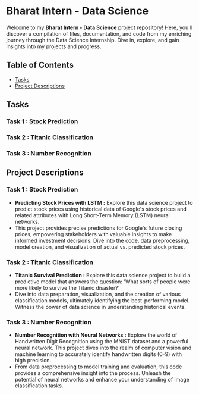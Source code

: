 # Bharat Intern - Data Science

Welcome to my **Bharat Intern - Data Science** project repository! Here, you'll discover a compilation of files, documentation, and code from my enriching journey through the Data Science Internship. Dive in, explore, and gain insights into my projects and progress.

## Table of Contents

- [Tasks](#tasks)
- [Project Descriptions](#project-descriptions)

## Tasks 

### Task 1 : [Stock Prediction](https://github.com/Manoradh03/Bharat-Intern---Data-Science/blob/main/Stock%20Prediction/Stock%20Prediction.ipynb)

### Task 2 : Titanic Classification

### Task 3 : Number Recognition

## Project Descriptions

### Task 1 : Stock Prediction
- **Predicting Stock Prices with LSTM :** Explore this data science project to predict stock prices using historical data of Google's stock prices and related attributes with Long Short-Term Memory (LSTM) neural networks.
- This project provides precise predictions for Google's future closing prices, empowering stakeholders with valuable insights to make informed investment decisions. Dive into the code, data preprocessing, model creation, and visualization of actual vs. predicted stock prices.

### Task 2 : Titanic Classification 
- **Titanic Survival Prediction :** Explore this data science project to build a predictive model that answers the question: 'What sorts of people were more likely to survive the Titanic disaster?'
- Dive into data preparation, visualization, and the creation of various classification models, ultimately identifying the best-performing model. Witness the power of data science in understanding historical events.

### Task 3 : Number Recognition
- **Number Recognition with Neural Networks :** Explore the world of Handwritten Digit Recognition using the MNIST dataset and a powerful neural network. This project dives into the realm of computer vision and machine learning to accurately identify handwritten digits (0-9) with high precision.
- From data preprocessing to model training and evaluation, this code provides a comprehensive insight into the process. Unleash the potential of neural networks and enhance your understanding of image classification tasks.


